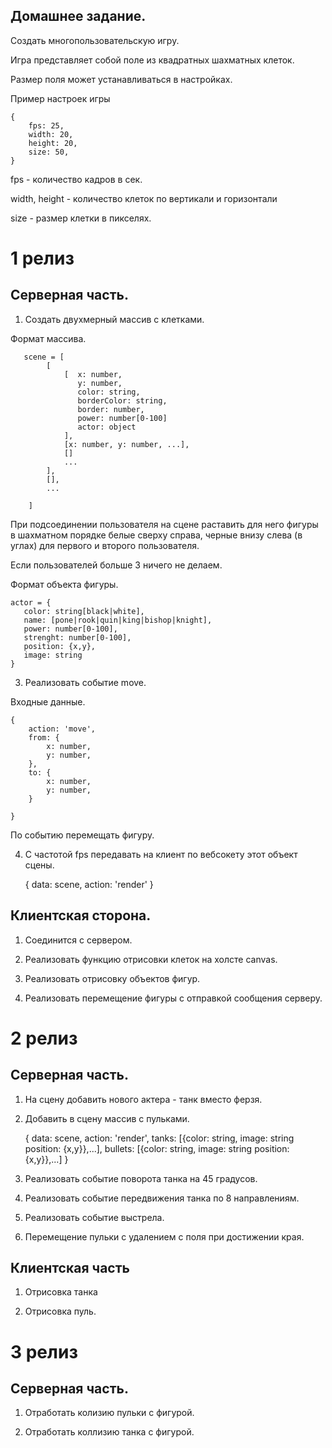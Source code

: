 ## Домашнее задание.

Создать многопользовательскую игру.

Игра представляет собой поле из квадратных шахматных клеток.

Размер поля может устанавливаться в настройках.


Пример настроек игры

    {
        fps: 25,
        width: 20,
        height: 20,
        size: 50,
    }

fps - количество кадров в сек.

width, height - количество клеток по вертикали и горизонтали

size - размер клетки в пикселях.

# 1 релиз

## Серверная часть.

1. Создать двухмерный массив с клетками.

Формат массива.

       scene = [
            [
                [  x: number, 
                   y: number, 
                   color: string, 
                   borderColor: string, 
                   border: number, 
                   power: number[0-100]  
                   actor: object
                ],
                [x: number, y: number, ...],
                []
                ...
            ],
            [],
            ...

        ]
При подсоединении пользователя на сцене раставить для него фигуры в шахматном порядке белые сверху справа, черные внизу слева (в углах) для первого и второго пользователя.

Если пользователей больше 3 ничего не делаем.

Формат объекта фигуры.

    actor = {
       color: string[black|white],
       name: [pone|rook|quin|king|bishop|knight],
       power: number[0-100],
       strenght: number[0-100],
       position: {x,y},
       image: string
    }

3. Реализовать событие move.

Входные данные.

    {
        action: 'move',
        from: {
            x: number,
            y: number,
        },
        to: {
            x: number,
            y: number,
        }

    }

По событию перемещать фигуру.

4. С частотой fps передавать на клиент по вебсокету этот объект сцены.

    {
       data: scene,
       action: 'render'
    }



## Клиентская сторона.

1. Соединится с сервером.

2. Реализовать функцию отрисовки клеток на холсте canvas.

3. Реализовать отрисовку объектов фигур.

4. Реализовать перемещение фигуры с отправкой сообщения серверу.


# 2 релиз

## Серверная часть.

1. На сцену добавить нового актера - танк вместо ферзя.

2. Добавить в сцену массив с пульками.


    {
       data: scene,
       action: 'render',
       tanks: [{color: string, image: string position: {x,y}},...],
       bullets: [{color: string, image: string position: {x,y}},...]
    }

3. Реализовать событие поворота танка на 45 градусов.

4. Реализовать событие передвижения танка по 8 направлениям.

5. Реализовать событие выстрела.

6. Перемещение пульки с удалением с поля при достижении края.

## Клиентская часть

1. Отрисовка танка

2. Отрисовка пуль.

# 3 релиз

## Серверная часть.

1. Отработать колизию пульки с фигурой.

2. Отработать коллизию танка с фигурой.











